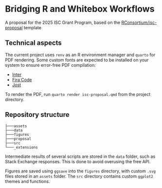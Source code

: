 # Bridging R and Whitebox Workflows

A proposal for the 2025 ISC Grant Program, based on the [RConsortium/isc-proposal](https://github.com/RConsortium/isc-proposal) template

## Technical aspects

The current project uses `renv` as an R environment manager and `quarto` for PDF rendering. Some custom fonts are expected to be installed on your system to ensure error-free PDF compilation:

- [Inter](https://fonts.google.com/specimen/Inter)
- [Fira Code](https://fonts.google.com/specimen/Fira+Code)
- [Jost](https://fonts.google.com/specimen/Jost)

To render the PDF, run `quarto render isc-proposal.qmd` from the project directory.

## Repository structure

```
├───assets
├───data
├───figures
├───proposal
├───src
└───_extensions
```

Intermediate results of several scripts are stored in the `data` folder, such as Stack Exchange responses. This is done to avoid overusing the free API.

Figures are saved using `ggsave` into the `figures` directory, with custom `.svg` files stored in an `assets` folder. The `src` directory contains custom `ggplot2` themes and functions.